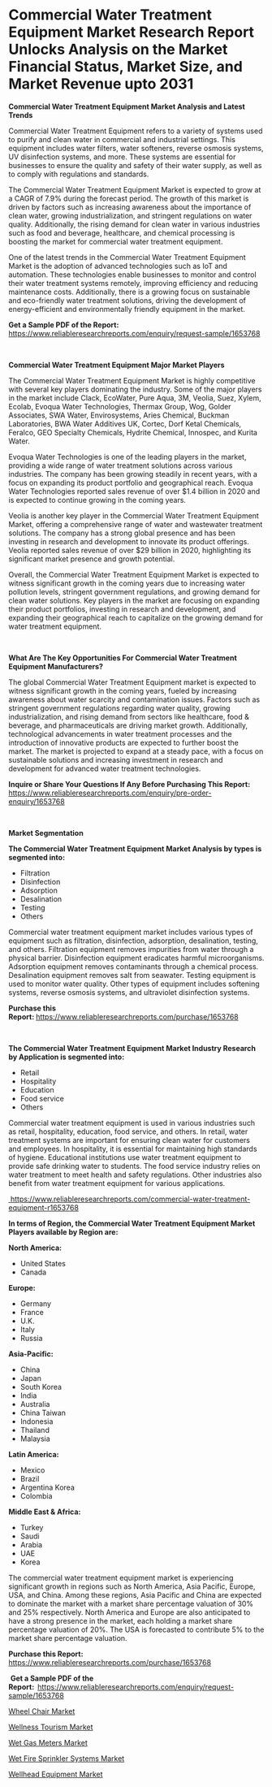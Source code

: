 <p><h1>Commercial Water Treatment Equipment Market Research Report Unlocks Analysis on the Market Financial Status, Market Size, and Market Revenue upto 2031</h1></p><p><strong>Commercial Water Treatment Equipment Market Analysis and Latest Trends</strong></p>
<p><p>Commercial Water Treatment Equipment refers to a variety of systems used to purify and clean water in commercial and industrial settings. This equipment includes water filters, water softeners, reverse osmosis systems, UV disinfection systems, and more. These systems are essential for businesses to ensure the quality and safety of their water supply, as well as to comply with regulations and standards.</p><p>The Commercial Water Treatment Equipment Market is expected to grow at a CAGR of 7.9% during the forecast period. The growth of this market is driven by factors such as increasing awareness about the importance of clean water, growing industrialization, and stringent regulations on water quality. Additionally, the rising demand for clean water in various industries such as food and beverage, healthcare, and chemical processing is boosting the market for commercial water treatment equipment.</p><p>One of the latest trends in the Commercial Water Treatment Equipment Market is the adoption of advanced technologies such as IoT and automation. These technologies enable businesses to monitor and control their water treatment systems remotely, improving efficiency and reducing maintenance costs. Additionally, there is a growing focus on sustainable and eco-friendly water treatment solutions, driving the development of energy-efficient and environmentally friendly equipment in the market.</p></p>
<p><strong>Get a Sample PDF of the Report:&nbsp;</strong> <a href="https://www.reliableresearchreports.com/enquiry/request-sample/1653768">https://www.reliableresearchreports.com/enquiry/request-sample/1653768</a></p>
<p>&nbsp;</p>
<p><strong>Commercial Water Treatment Equipment Major Market Players</strong></p>
<p><p>The Commercial Water Treatment Equipment Market is highly competitive with several key players dominating the industry. Some of the major players in the market include Clack, EcoWater, Pure Aqua, 3M, Veolia, Suez, Xylem, Ecolab, Evoqua Water Technologies, Thermax Group, Wog, Golder Associates, SWA Water, Envirosystems, Aries Chemical, Buckman Laboratories, BWA Water Additives UK, Cortec, Dorf Ketal Chemicals, Feralco, GEO Specialty Chemicals, Hydrite Chemical, Innospec, and Kurita Water.</p><p>Evoqua Water Technologies is one of the leading players in the market, providing a wide range of water treatment solutions across various industries. The company has been growing steadily in recent years, with a focus on expanding its product portfolio and geographical reach. Evoqua Water Technologies reported sales revenue of over $1.4 billion in 2020 and is expected to continue growing in the coming years.</p><p>Veolia is another key player in the Commercial Water Treatment Equipment Market, offering a comprehensive range of water and wastewater treatment solutions. The company has a strong global presence and has been investing in research and development to innovate its product offerings. Veolia reported sales revenue of over $29 billion in 2020, highlighting its significant market presence and growth potential.</p><p>Overall, the Commercial Water Treatment Equipment Market is expected to witness significant growth in the coming years due to increasing water pollution levels, stringent government regulations, and growing demand for clean water solutions. Key players in the market are focusing on expanding their product portfolios, investing in research and development, and expanding their geographical reach to capitalize on the growing demand for water treatment equipment.</p></p>
<p>&nbsp;</p>
<p><strong>What Are The Key Opportunities For Commercial Water Treatment Equipment Manufacturers?</strong></p>
<p><p>The global Commercial Water Treatment Equipment market is expected to witness significant growth in the coming years, fueled by increasing awareness about water scarcity and contamination issues. Factors such as stringent government regulations regarding water quality, growing industrialization, and rising demand from sectors like healthcare, food & beverage, and pharmaceuticals are driving market growth. Additionally, technological advancements in water treatment processes and the introduction of innovative products are expected to further boost the market. The market is projected to expand at a steady pace, with a focus on sustainable solutions and increasing investment in research and development for advanced water treatment technologies.</p></p>
<p><strong>Inquire or Share Your Questions If Any Before Purchasing This Report:</strong> <a href="https://www.reliableresearchreports.com/enquiry/pre-order-enquiry/1653768">https://www.reliableresearchreports.com/enquiry/pre-order-enquiry/1653768</a></p>
<p>&nbsp;</p>
<p><strong>Market Segmentation</strong></p>
<p><strong>The Commercial Water Treatment Equipment Market Analysis by types is segmented into:</strong></p>
<p><ul><li>Filtration</li><li>Disinfection</li><li>Adsorption</li><li>Desalination</li><li>Testing</li><li>Others</li></ul></p>
<p><p>Commercial water treatment equipment market includes various types of equipment such as filtration, disinfection, adsorption, desalination, testing, and others. Filtration equipment removes impurities from water through a physical barrier. Disinfection equipment eradicates harmful microorganisms. Adsorption equipment removes contaminants through a chemical process. Desalination equipment removes salt from seawater. Testing equipment is used to monitor water quality. Other types of equipment includes softening systems, reverse osmosis systems, and ultraviolet disinfection systems.</p></p>
<p><strong>Purchase this Report:&nbsp;</strong><a href="https://www.reliableresearchreports.com/purchase/1653768">https://www.reliableresearchreports.com/purchase/1653768</a></p>
<p>&nbsp;</p>
<p><strong>The Commercial Water Treatment Equipment Market Industry Research by Application is segmented into:</strong></p>
<p><ul><li>Retail</li><li>Hospitality</li><li>Education</li><li>Food service</li><li>Others</li></ul></p>
<p><p>Commercial water treatment equipment is used in various industries such as retail, hospitality, education, food service, and others. In retail, water treatment systems are important for ensuring clean water for customers and employees. In hospitality, it is essential for maintaining high standards of hygiene. Educational institutions use water treatment equipment to provide safe drinking water to students. The food service industry relies on water treatment to meet health and safety regulations. Other industries also benefit from water treatment equipment for various applications.</p></p>
<p><a href="https://www.reliableresearchreports.com/commercial-water-treatment-equipment-r1653768">&nbsp;https://www.reliableresearchreports.com/commercial-water-treatment-equipment-r1653768</a></p>
<p><strong>In terms of Region, the Commercial Water Treatment Equipment Market Players available by Region are:</strong></p>
<p>
    <p> <strong> North America: </strong>
        <ul>
            <li>United States</li>
            <li>Canada</li>
        </ul>
        </p> 
    <p> <strong> Europe: </strong>
        <ul>
            <li>Germany</li>
            <li>France</li>
            <li>U.K.</li>
            <li>Italy</li>
            <li>Russia</li>
        </ul>
        </p> 
    <p> <strong> Asia-Pacific: </strong>
        <ul>
            <li>China</li>
            <li>Japan</li>
            <li>South Korea</li>
            <li>India</li>
            <li>Australia</li>
            <li>China Taiwan</li>
            <li>Indonesia</li>
            <li>Thailand</li>
            <li>Malaysia</li>
        </ul>
        </p> 
    <p> <strong> Latin America: </strong>
        <ul>
            <li>Mexico</li>
            <li>Brazil</li>
            <li>Argentina Korea</li>
            <li>Colombia</li>
        </ul>
        </p> 
    <p> <strong> Middle East & Africa: </strong>
        <ul>
            <li>Turkey</li>
            <li>Saudi</li>
            <li>Arabia</li>
            <li>UAE</li>
            <li>Korea</li>
        </ul>
    </p>
    </p>
<p><p>The commercial water treatment equipment market is experiencing significant growth in regions such as North America, Asia Pacific, Europe, USA, and China. Among these regions, Asia Pacific and China are expected to dominate the market with a market share percentage valuation of 30% and 25% respectively. North America and Europe are also anticipated to have a strong presence in the market, each holding a market share percentage valuation of 20%. The USA is forecasted to contribute 5% to the market share percentage valuation.</p></p>
<p><strong>Purchase this Report: </strong><a href="https://www.reliableresearchreports.com/purchase/1653768">https://www.reliableresearchreports.com/purchase/1653768</a></p>
<p>&nbsp;<strong>Get a Sample PDF of the Report:&nbsp;&nbsp;</strong><a href="https://www.reliableresearchreports.com/enquiry/request-sample/1653768">https://www.reliableresearchreports.com/enquiry/request-sample/1653768</a></p>
<p><strong></strong></p>
<p><p><a href="https://github.com/JosephWillisbXXgf/Market-Research-Report-List-1/blob/main/wheel-chair-market.md">Wheel Chair Market</a></p><p><a href="https://github.com/gdfhhhj/Market-Research-Report-List-6/blob/main/wellness-tourism-market.md">Wellness Tourism Market</a></p><p><a href="https://github.com/nathandecarvalho/Market-Research-Report-List-4/blob/main/wet-gas-meters-market.md">Wet Gas Meters Market</a></p><p><a href="https://github.com/julyju69/Market-Research-Report-List-4/blob/main/wet-fire-sprinkler-systems-market.md">Wet Fire Sprinkler Systems Market</a></p><p><a href="https://github.com/RichRobinson5/Market-Research-Report-List-6/blob/main/wellhead-equipment-market.md">Wellhead Equipment Market</a></p></p>